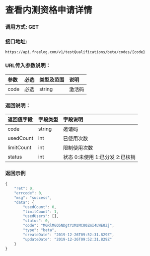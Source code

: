 # 查看内测资格申请详情

### 调用方式: GET

### 接口地址:

```
https://api.freelog.com/v1/testQualifications/beta/codes/{code}
```

### URL传入参数说明：

| 参数 | 必选 | 类型及范围 | 说明 |
| :--- | :--- | :--- | :--- |
| code | 必选 | string | 激活码 |


### 返回说明：

| 返回值字段 | 字段类型 | 字段说明 |
| :--- | :--- | :--- |
| code | string | 邀请码 |
| usedCount | int | 已使用次数 |
| limitCount | int | 限制使用次数 |
| status | int | 状态 0:未使用 1:已分发 2:已核销 |

### 返回示例

```js
{
	"ret": 0,
	"errcode": 0,
	"msg": "success",
	"data": {
		"usedCount": 0,
		"limitCount": 1,
		"usedUsers": [],
		"status": 0,
		"code": "MGRlMGQ5NDgtYzMzMC00ZmI4LWE0Zj",
		"type": "beta",
		"createDate": "2019-12-26T09:52:31.829Z",
		"updateDate": "2019-12-26T09:52:31.829Z"
	}
}
```
